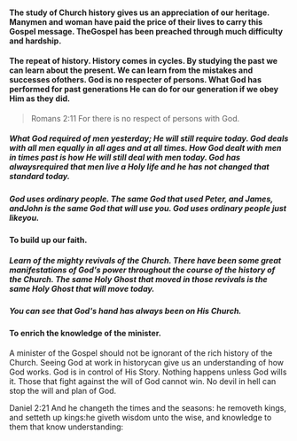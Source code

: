 <!-- why-study-church-history.md -->

#### The study of Church history gives us an appreciation of our heritage. Manymen and woman have paid the price of their lives to carry this Gospel message. TheGospel has been preached through much difficulty and hardship.

#### The repeat of history. History comes in cycles. By studying the past we can learn about the present. We can learn from the mistakes and successes ofothers. God is no respecter of persons. What God has performed for past generations He can do for our generation if we obey Him as they did.
<blockquote><span lang="en">Romans 2:11 For there is no respect of persons with God.</blockquote>

##### What God required of men yesterday; He will still require today. God deals with all men equally in all ages and at all times. How God dealt with men in times past is how He will still deal with men today. God has alwaysrequired that men live a Holy life and he has not changed that standard today.

##### God uses ordinary people. The same God that used Peter&#44; and James&#44; andJohn is the same God that will use you. God uses ordinary people just likeyou.

#### To build up our faith.

##### Learn of the mighty revivals of the Church. There have been some great manifestations of God&apos;s power throughout the course of the history of the Church. The same Holy Ghost that moved in those revivals is the same Holy Ghost that will move today.

##### You can see that God&apos;s hand has always been on His Church.

#### To enrich the knowledge of the minister.

A minister of the Gospel should not be ignorant of the rich history of the Church. Seeing God at work in historycan give us an understanding of how God works. God is in control of His Story. Nothing happens unless God wills it. Those that fight against the will of God cannot win. No devil in hell can stop the will and plan of God.

Daniel 2:21 And he changeth the times and the seasons: he removeth kings&#44; and setteth up kings:he giveth wisdom unto the wise&#44; and knowledge to them that know understanding: